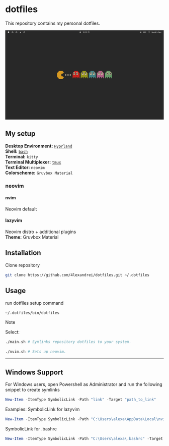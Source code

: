 # dotfiles

This repository contains my personal dotfiles.

![pacman-gruvbox](screenshots/gruvbox-dotfiles.png)

## My setup

**Desktop Environment:** [`Hyprland`](hypr/README.md)  
**Shell:** [`bash`](bashrc.d/README.md)  
**Terminal:** `kitty`  
**Terminal Multiplexer:** [`tmux`](tmux/README.md)  
**Text Editor:** `neovim`  
**Colorscheme:** `Gruvbox Material`

### neovim

#### nvim

Neovim default

#### lazyvim

Neovim distro + additional plugins  
**Theme:** Gruvbox Material  

## Installation

Clone repository
```bash
git clone https://github.com/4lexandrei/dotfiles.git ~/.dotfiles
```
## Usage

run dotfiles setup command
```bash
~/.dotfiles/bin/dotfiles
```

> [!NOTE]
> Select:
> ```bash
> ./main.sh # Symlinks repository dotfiles to your system.
> ```
> ```bash
> ./nvim.sh # Sets up neovim.
> ```

---

## Windows Support

For Windows users, open Powershell as Administrator and run the following snippet to create symlinks
```powershell
New-Item -ItemType SymbolicLink -Path "link" -Target "path_to_link"
```

Examples:
SymbolicLink for lazyvim
```powershell
New-Item -ItemType SymbolicLink -Path "C:\Users\alexa\AppData\Local\nvim" -Target "C:\Users\alexa\.dotfiles\nvim\lazyvim"
```
SymbolicLink for .bashrc
```powershell
New-Item -ItemType SymbolicLink -Path "C:\Users\alexa\.bashrc" -Target "C:\Users\alexa\.dotfiles\bash\.bashrc"
```
